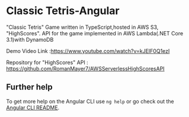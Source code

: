 # Classic Tetris-Angular

"Classic Tetris" Game written in TypeScript,hosted in AWS S3, "HighScores". API for the game implemented in AWS Lambda(.NET Core 3.1)with DynamoDB

Demo Video Link :https://www.youtube.com/watch?v=kJEIF0Q1ezI

Repository for "HighScores" API :
https://github.com/RomanMayer7/AWSServerlessHighScoresAPI

## Further help

To get more help on the Angular CLI use `ng help` or go check out the [Angular CLI README](https://github.com/angular/angular-cli/blob/master/README.md).

